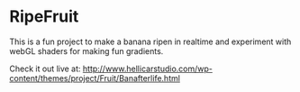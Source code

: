 # RipeFruit

This is a fun project to make a banana ripen in realtime and experiment with webGL shaders for making fun gradients.

Check it out live at: http://www.hellicarstudio.com/wp-content/themes/project/Fruit/Banafterlife.html
